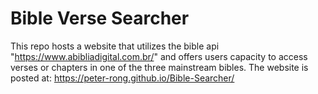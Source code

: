 # Bible Verse Searcher
This repo hosts a website that utilizes the bible api "https://www.abibliadigital.com.br/" and offers users capacity to access verses or chapters in one of the three mainstream bibles. The website is posted at: https://peter-rong.github.io/Bible-Searcher/
